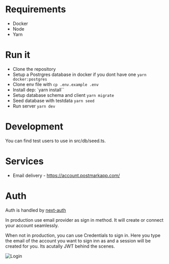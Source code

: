 # Requirements
- Docker
- Node
- Yarn

# Run it
- Clone the repository 
- Setup a Postrgres database in docker if you dont have one `yarn docker:postgres`
- Clone env file with `cp .env.example .env`
- Install dep: `yarn install``
- Setup database schema and client `yarn migrate`
- Seed database with testdata `yarn seed`
- Run server `yarn dev`

# Development
You can find test users to use in src/db/seed.ts.

# Services

- Email delivery - https://account.postmarkapp.com/

# Auth
Auth is handled by [next-auth](https://next-auth.js.org/)

In production use email provider as sign in method. It will create or connect your account seamlessly. 

When not in production, you can use Credentials to sign in. Here you type the email of the account you want to sign inn as and a session will be created for you. Its acutally JWT behind the scenes.

![Login]("./../apps/core/public/login.png)